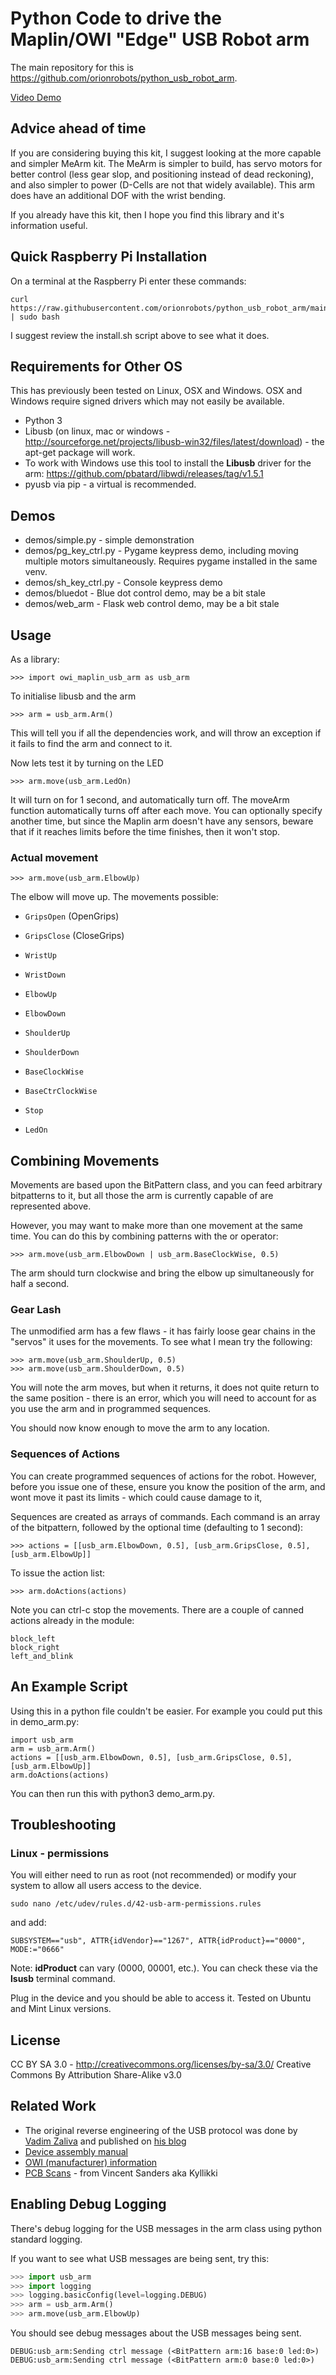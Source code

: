 # Python Code to drive the Maplin/OWI "Edge" USB Robot arm

The main repository for this is https://github.com/orionrobots/python_usb_robot_arm.

[Video Demo](https://www.youtube.com/watch?v=dAvWBOTtGnU)

## Advice ahead of time

If you are considering buying this kit, I suggest looking at the more capable and simpler MeArm kit. The MeArm is simpler to build, has servo motors for better control (less gear slop, and positioning instead of dead reckoning), and also simpler to power (D-Cells are not that widely available). This arm does have an additional DOF with the wrist bending.

If you already have this kit, then I hope you find this library and it's information useful.

## Quick Raspberry Pi Installation

On a terminal at the Raspberry Pi enter these commands:

    curl https://raw.githubusercontent.com/orionrobots/python_usb_robot_arm/main/install.sh | sudo bash

I suggest review the install.sh script above to see what it does.

## Requirements for Other OS

This has previously been tested on Linux, OSX and Windows. OSX and Windows require signed drivers which may not easily be available.

* Python 3
* Libusb (on linux, mac or windows - <http://sourceforge.net/projects/libusb-win32/files/latest/download>) - the apt-get package will work.
* To work with Windows use this tool to install the **Libusb** driver for the arm: <https://github.com/pbatard/libwdi/releases/tag/v1.5.1>
* pyusb via pip - a virtual is recommended.

## Demos

- demos/simple.py - simple demonstration
- demos/pg_key_ctrl.py - Pygame keypress demo, including moving multiple motors simultaneously. Requires pygame installed in the same venv.
- demos/sh_key_ctrl.py - Console keypress demo
- demos/bluedot - Blue dot control demo, may be a bit stale
- demos/web_arm - Flask web control demo, may be a bit stale

## Usage

As a library:

    >>> import owi_maplin_usb_arm as usb_arm

To initialise libusb and the arm

    >>> arm = usb_arm.Arm()

This will tell you if all the dependencies work, and will throw an exception if it fails to find the arm and connect
 to it.

Now lets test it by turning on the LED

    >>> arm.move(usb_arm.LedOn)

It will turn on for 1 second, and automatically turn off. The moveArm function automatically turns off after each
move. You can optionally specify another time, but since the Maplin arm doesn't have any sensors, beware that if
it reaches limits before the time finishes, then it won't stop.

### Actual movement

    >>> arm.move(usb_arm.ElbowUp)

The elbow will move up.
The movements possible:

- `GripsOpen` (OpenGrips)
- `GripsClose` (CloseGrips)
- `WristUp`
- `WristDown`
- `ElbowUp`
- `ElbowDown`
- `ShoulderUp`
- `ShoulderDown`
- `BaseClockWise`
- `BaseCtrClockWise`

- `Stop`

- `LedOn`

## Combining Movements

Movements are based upon the BitPattern class, and you can feed arbitrary bitpatterns to it, but all those the
arm is currently capable of are represented above.

However, you may want to make more than one movement at the same time. You can do this by combining patterns with the
or operator:

    >>> arm.move(usb_arm.ElbowDown | usb_arm.BaseClockWise, 0.5)

The arm should turn clockwise and bring the elbow up simultaneously for half a second.

### Gear Lash

The unmodified arm has a few flaws - it has fairly loose gear chains in the "servos" it uses for the movements.
To see what I mean try the following:

    >>> arm.move(usb_arm.ShoulderUp, 0.5)
    >>> arm.move(usb_arm.ShoulderDown, 0.5)

You will note the arm moves, but when it returns, it does not quite return to the same position - there is an error,
which you will need to account for as you use the arm and in programmed sequences.

You should now know enough to move the arm to any location.

### Sequences of Actions

You can create programmed sequences of actions for the robot. However, before you issue one of these, ensure you
know the position of the arm, and wont move it past its limits - which could cause damage to it,

Sequences are created as arrays of commands. Each command is an array of the bitpattern, followed by the
optional time (defaulting to 1 second):

    >>> actions = [[usb_arm.ElbowDown, 0.5], [usb_arm.GripsClose, 0.5], [usb_arm.ElbowUp]]

To issue the action list:

    >>> arm.doActions(actions)

Note you can ctrl-c stop the movements.
There are a couple of canned actions already in the module:

    block_left
    block_right
    left_and_blink

## An Example Script

Using this in a python file couldn't be easier. For example you could put this in demo_arm.py:

    import usb_arm
    arm = usb_arm.Arm()
    actions = [[usb_arm.ElbowDown, 0.5], [usb_arm.GripsClose, 0.5], [usb_arm.ElbowUp]]
    arm.doActions(actions)

You can then run this with python3 demo_arm.py.

## Troubleshooting

### Linux - permissions

You will either need to run as root (not recommended) or modify your system to allow all users access to the device.

    sudo nano /etc/udev/rules.d/42-usb-arm-permissions.rules

and add:

    SUBSYSTEM=="usb", ATTR{idVendor}=="1267", ATTR{idProduct}=="0000", MODE:="0666"

Note: **idProduct** can vary (0000, 00001, etc.).
You can check these via the **lsusb** terminal command.


Plug in the device and you should be able to access it. Tested on Ubuntu and Mint Linux versions.

## License

CC BY SA 3.0 - http://creativecommons.org/licenses/by-sa/3.0/
Creative Commons By Attribution Share-Alike v3.0

## Related Work

* The original reverse engineering of the USB protocol was done by
[Vadim Zaliva](http://www.crocodile.org/lord/) and published on [his blog](http://notbrainsurgery.livejournal.com/38622.html)
* [Device assembly manual](https://www.robotpark.com/DT/PRO/91010-OWI-535%20ROBOTIC%20ARM%20EDGE%20KIT_PDF.pdf)
* [OWI (manufacturer) information](https://www.owirobots.com/store/index.php?l=product_detail&p=138)
* [PCB Scans](https://kyllikki.github.io/EdgeRobotArm/) - from Vincent Sanders aka Kyllikki

## Enabling Debug Logging

There's debug logging for the USB messages in the arm class using python standard logging.

If you want to see what USB messages are being sent, try this:

```python
>>> import usb_arm
>>> import logging
>>> logging.basicConfig(level=logging.DEBUG)
>>> arm = usb_arm.Arm()
>>> arm.move(usb_arm.ElbowUp)
```

You should see debug messages about the USB messages being sent.

```
DEBUG:usb_arm:Sending ctrl message (<BitPattern arm:16 base:0 led:0>)
DEBUG:usb_arm:Sending ctrl message (<BitPattern arm:0 base:0 led:0>)
```
